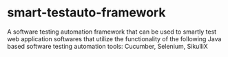 # smart-testauto-framework
A software testing automation framework that can be used to smartly test web application softwares that utilize the functionality of the following Java based software testing automation tools: Cucumber, Selenium, SikulliX
